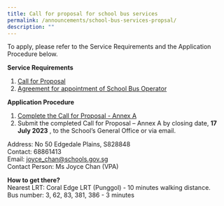```yaml
---
title: Call for proposal for school bus services
permalink: /announcements/school-bus-services-propsal/
description: ""
---
```

To apply, please refer to the Service Requirements and the Application Procedure below.

**Service Requirements**
1. [Call for Proposal](/files/Forms/gdps%20attachment%201%20call%20for%20proposals%20by%20school%20(version%20june%202023).pdf)
2. [Agreement for appointment of School Bus Operator](/files/Forms/gdps%20attachment%203%20agreement%20for%20appointment%20of%20school%20bus%20operator%20(version%20june%202023).pdf)

**Application Procedure**

1. [Complete the Call for Proposal - Annex A](/files/Forms/gdps%20attachment%202%20call%20for%20proposal%20-%20annex%20a%20(version%20june%202023).pdf)
2. Submit the completed Call for Proposal – Annex A by closing date, **17 July 2023** , to the School’s General Office or via email.

Address: No 50 Edgedale Plains, S828848 <br>
Contact: 68861413 <br>
Email: joyce_chan@schools.gov.sg <br>
Contact Person: Ms Joyce Chan (VPA)

**How to get there?** <br>
Nearest LRT: Coral Edge LRT (Punggol) - 10 minutes walking distance. <br>
Bus number: 3, 62, 83, 381, 386 - 3 minutes








